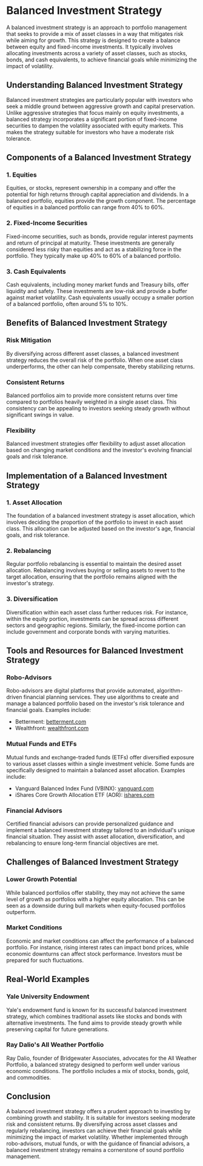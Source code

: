 # Balanced Investment Strategy

A balanced investment strategy is an approach to portfolio management that seeks to provide a mix of asset classes in a way that mitigates risk while aiming for growth. This strategy is designed to create a balance between equity and fixed-income investments. It typically involves allocating investments across a variety of asset classes, such as stocks, bonds, and cash equivalents, to achieve financial goals while minimizing the impact of volatility.

## Understanding Balanced Investment Strategy

Balanced investment strategies are particularly popular with investors who seek a middle ground between aggressive growth and capital preservation. Unlike aggressive strategies that focus mainly on equity investments, a balanced strategy incorporates a significant portion of fixed-income securities to dampen the volatility associated with equity markets. This makes the strategy suitable for investors who have a moderate risk tolerance.

## Components of a Balanced Investment Strategy

### 1. Equities
Equities, or stocks, represent ownership in a company and offer the potential for high returns through capital appreciation and dividends. In a balanced portfolio, equities provide the growth component. The percentage of equities in a balanced portfolio can range from 40% to 60%.

### 2. Fixed-Income Securities
Fixed-income securities, such as bonds, provide regular interest payments and return of principal at maturity. These investments are generally considered less risky than equities and act as a stabilizing force in the portfolio. They typically make up 40% to 60% of a balanced portfolio.

### 3. Cash Equivalents
Cash equivalents, including money market funds and Treasury bills, offer liquidity and safety. These investments are low-risk and provide a buffer against market volatility. Cash equivalents usually occupy a smaller portion of a balanced portfolio, often around 5% to 10%.

## Benefits of Balanced Investment Strategy

### Risk Mitigation
By diversifying across different asset classes, a balanced investment strategy reduces the overall risk of the portfolio. When one asset class underperforms, the other can help compensate, thereby stabilizing returns.

### Consistent Returns
Balanced portfolios aim to provide more consistent returns over time compared to portfolios heavily weighted in a single asset class. This consistency can be appealing to investors seeking steady growth without significant swings in value.

### Flexibility
Balanced investment strategies offer flexibility to adjust asset allocation based on changing market conditions and the investor's evolving financial goals and risk tolerance.

## Implementation of a Balanced Investment Strategy

### 1. Asset Allocation
The foundation of a balanced investment strategy is asset allocation, which involves deciding the proportion of the portfolio to invest in each asset class. This allocation can be adjusted based on the investor's age, financial goals, and risk tolerance.

### 2. Rebalancing
Regular portfolio rebalancing is essential to maintain the desired asset allocation. Rebalancing involves buying or selling assets to revert to the target allocation, ensuring that the portfolio remains aligned with the investor's strategy.

### 3. Diversification
Diversification within each asset class further reduces risk. For instance, within the equity portion, investments can be spread across different sectors and geographic regions. Similarly, the fixed-income portion can include government and corporate bonds with varying maturities.

## Tools and Resources for Balanced Investment Strategy

### Robo-Advisors
Robo-advisors are digital platforms that provide automated, algorithm-driven financial planning services. They use algorithms to create and manage a balanced portfolio based on the investor's risk tolerance and financial goals. Examples include:
- Betterment: [betterment.com](https://www.betterment.com)
- Wealthfront: [wealthfront.com](https://www.wealthfront.com)

### Mutual Funds and ETFs
Mutual funds and exchange-traded funds (ETFs) offer diversified exposure to various asset classes within a single investment vehicle. Some funds are specifically designed to maintain a balanced asset allocation. Examples include:
- Vanguard Balanced Index Fund (VBINX): [vanguard.com](https://investor.vanguard.com/mutual-funds/profile/VBINX)
- iShares Core Growth Allocation ETF (AOR): [ishares.com](https://www.ishares.com/us/products/239726/ishares-core-growth-allocation-etf)

### Financial Advisors
Certified financial advisors can provide personalized guidance and implement a balanced investment strategy tailored to an individual's unique financial situation. They assist with asset allocation, diversification, and rebalancing to ensure long-term financial objectives are met.

## Challenges of Balanced Investment Strategy

### Lower Growth Potential
While balanced portfolios offer stability, they may not achieve the same level of growth as portfolios with a higher equity allocation. This can be seen as a downside during bull markets when equity-focused portfolios outperform.

### Market Conditions
Economic and market conditions can affect the performance of a balanced portfolio. For instance, rising interest rates can impact bond prices, while economic downturns can affect stock performance. Investors must be prepared for such fluctuations.

## Real-World Examples

### Yale University Endowment
Yale's endowment fund is known for its successful balanced investment strategy, which combines traditional assets like stocks and bonds with alternative investments. The fund aims to provide steady growth while preserving capital for future generations.

### Ray Dalio's All Weather Portfolio
Ray Dalio, founder of Bridgewater Associates, advocates for the All Weather Portfolio, a balanced strategy designed to perform well under various economic conditions. The portfolio includes a mix of stocks, bonds, gold, and commodities.

## Conclusion

A balanced investment strategy offers a prudent approach to investing by combining growth and stability. It is suitable for investors seeking moderate risk and consistent returns. By diversifying across asset classes and regularly rebalancing, investors can achieve their financial goals while minimizing the impact of market volatility. Whether implemented through robo-advisors, mutual funds, or with the guidance of financial advisors, a balanced investment strategy remains a cornerstone of sound portfolio management.